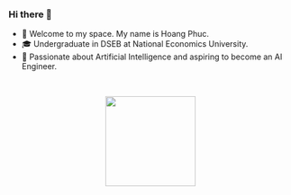 <h3 id="hi-there">Hi there 👋</h3>
<ul>
<li>🌱 Welcome to my space. My name is Hoang Phuc.</li>
<li>🎓 Undergraduate in DSEB at National Economics University.</li>
<li>💖 Passionate about Artificial Intelligence and aspiring to become an AI Engineer. </li>
</ul>
<br>
<p align="center" style="height: 180px;">
    <img style="height:10rem;" src="https://github-readme-streak-stats.herokuapp.com/?user=HoangPhuc-999&theme=radical&hide_border=false">
</p>
